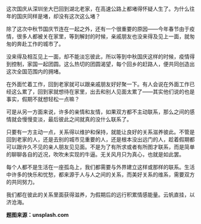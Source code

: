 这次国庆从深圳坐大巴回到湖北老家，在高速公路上都堵得怀疑人生了。为什么往年的国庆同样是堵，却没有这次这么堵？

除了这次中秋节国庆节连在一起之外，还有一个很重要的原因——今年春节由于疫情，很多人都被关在家里，等到解封的时候，亲戚朋友也没来得及见上一面，就匆匆的奔赴工作的城市了。

没来得及相互见上一面，却不能淡忘彼此，所以等到中秋国庆这样的时候，疫情得到控制，家国一起团圆。这么热切的团圆渴望，每个回乡的赶路人，便共同创造出这次全国范围内的拥堵。

在外面忙着工作，回到老家就可以跟亲戚朋友好好聚一下。有人会说在外面工作已经这么累了，回到家就想待在家里，出去和别人见面太累了——其实他们说的也是事实，假期不就想轻松一点嘛？

可是从另一方面来说，许多的亲情和友情，如果双方都不主动联系，那么之间的感情就会慢慢变淡，最后彼此之间就真的没什么联系了。

只要有一方主动一点，关系得以维护和保持，就能让良好的关系滋养彼此。不管是回到老家的人，还是去别的城市见重要的人，还是根本没出远门的人，趁着假期都可以跟许久不见的亲人朋友见见面。不是为了有所求或者有所图才联系，而是简单的聊聊各自的近况，吹吹未实现的牛逼。无关风月只为真心，也就是如此罢。

每个人都不是生活在一座孤岛上，我们都需要与外界建立这样或那样的联系。生活中许多的快乐和忧愁，都来源于人与人之间的关系，而美好关系的维系，需要双方的共同努力。

我们都在彼此的关系里面获得滋养，为假期后的远行积累情感能量。云帆直挂，以济沧海。



**题图来源：unsplash.com**